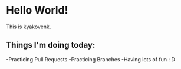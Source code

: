 # Hello World!

This is kyakovenk.

## Things I'm doing today:
-Practicing Pull Requests
-Practicing Branches
-Having lots of fun : D
